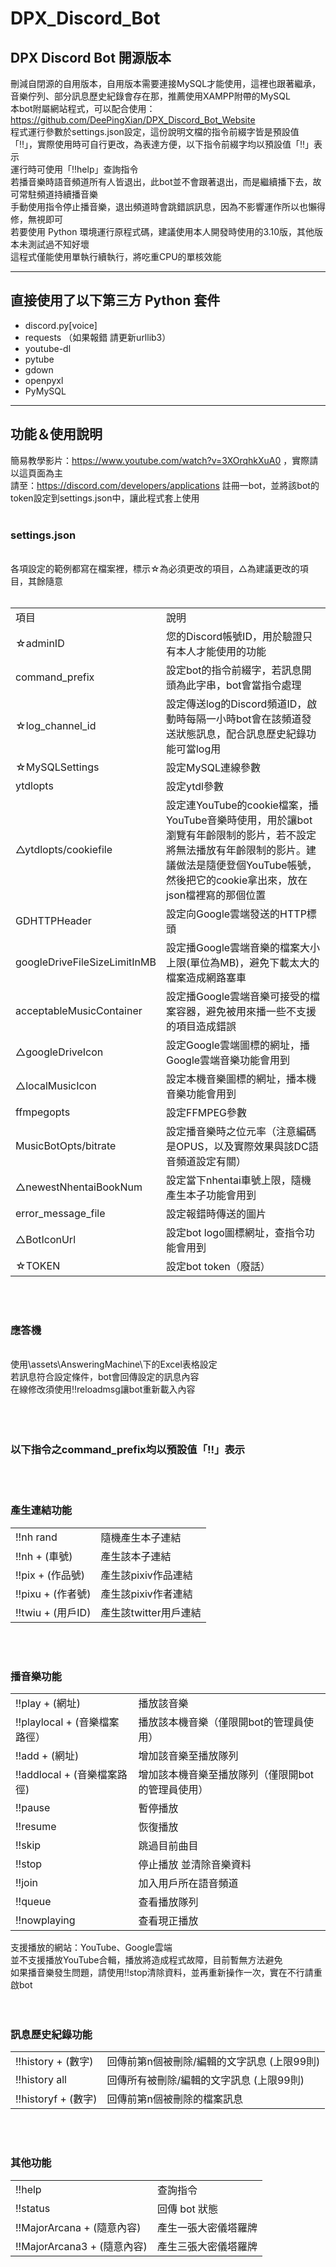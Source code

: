 # DPX_Discord_Bot

DPX Discord Bot 開源版本
---
刪減自閉源的自用版本，自用版本需要連接MySQL才能使用，這裡也跟著繼承，音樂佇列、部分訊息歷史紀錄會存在那，推薦使用XAMPP附帶的MySQL  
本bot附屬網站程式，可以配合使用：https://github.com/DeePingXian/DPX_Discord_Bot_Website  
程式運行參數於settings.json設定，這份說明文檔的指令前綴字皆是預設值「!!」，實際使用時可自行更改，為表達方便，以下指令前綴字均以預設值「!!」表示  
運行時可使用「!!help」查詢指令  
若播音樂時語音頻道所有人皆退出，此bot並不會跟著退出，而是繼續播下去，故可常駐頻道持續播音樂  
手動使用指令停止播音樂，退出頻道時會跳錯誤訊息，因為不影響運作所以也懶得修，無視即可  
若要使用 Python 環境運行原程式碼，建議使用本人開發時使用的3.10版，其他版本未測試過不知好壞  
這程式僅能使用單執行續執行，將吃重CPU的單核效能  
***
## 直接使用了以下第三方 Python 套件
- discord.py[voice]
- requests  （如果報錯 請更新urllib3）
- youtube-dl
- pytube
- gdown
- openpyxl
- PyMySQL
***
## 功能＆使用說明
簡易教學影片：https://www.youtube.com/watch?v=3XOrqhkXuA0 ，實際請以這頁面為主  
請至：https://discord.com/developers/applications 註冊一bot，並將該bot的token設定到settings.json中，讓此程式套上使用
<br><br>

### **settings.json**
<br>
各項設定的範例都寫在檔案裡，標示☆為必須更改的項目，△為建議更改的項目，其餘隨意
<br><br>
<table>
<tr><td>項目</td><td>說明</td></tr>
<tr><td>☆adminID</td><td>您的Discord帳號ID，用於驗證只有本人才能使用的功能</td></tr>
<tr><td>command_prefix</td><td>設定bot的指令前綴字，若訊息開頭為此字串，bot會當指令處理</td></tr>
<tr><td>☆log_channel_id</td><td>設定傳送log的Discord頻道ID，啟動時每隔一小時bot會在該頻道發送狀態訊息，配合訊息歷史紀錄功能可當log用</td></tr>
<tr><td>☆MySQLSettings</td><td>設定MySQL連線參數</td></tr>
<tr><td>ytdlopts</td><td>設定ytdl參數</td></tr>
<tr><td>△ytdlopts/cookiefile</td><td>設定連YouTube的cookie檔案，播YouTube音樂時使用，用於讓bot瀏覽有年齡限制的影片，若不設定將無法播放有年齡限制的影片。建議做法是隨便登個YouTube帳號，然後把它的cookie拿出來，放在json檔裡寫的那個位置</td></tr>
<tr><td>GDHTTPHeader</td><td>設定向Google雲端發送的HTTP標頭</td></tr>
<tr><td>googleDriveFileSizeLimitInMB</td><td>設定播Google雲端音樂的檔案大小上限(單位為MB)，避免下載太大的檔案造成網路塞車</td></tr>
<tr><td>acceptableMusicContainer</td><td>設定播Google雲端音樂可接受的檔案容器，避免被用來播一些不支援的項目造成錯誤</td></tr>
<tr><td>△googleDriveIcon</td><td>設定Google雲端圖標的網址，播Google雲端音樂功能會用到</td></tr>
<tr><td>△localMusicIcon</td><td>設定本機音樂圖標的網址，播本機音樂功能會用到</td></tr>
<tr><td>ffmpegopts</td><td>設定FFMPEG參數</td></tr>
<tr><td>MusicBotOpts/bitrate</td><td>設定播音樂時之位元率（注意編碼是OPUS，以及實際效果與該DC語音頻道設定有關）</td></tr>
<tr><td>△newestNhentaiBookNum</td><td>設定當下nhentai車號上限，隨機產生本子功能會用到</td></tr>
<tr><td>error_message_file</td><td>設定報錯時傳送的圖片</td></tr>
<tr><td>△BotIconUrl</td><td>設定bot logo圖標網址，查指令功能會用到</td></tr>
<tr><td>☆TOKEN</td><td>設定bot token（廢話）</td></tr>
</table>
<br><br>

### **應答機**
<br>
使用\assets\AnsweringMachine\下的Excel表格設定<br>
若訊息符合設定條件，bot會回傳設定的訊息內容<br>
在線修改須使用!!reloadmsg讓bot重新載入內容<br>
<br><br><br>

### **以下指令之command_prefix均以預設值「!!」表示**
<br><br>

### **產生連結功能**
<table>
<tr><td>!!nh rand</td><td>隨機產生本子連結</td></tr>
<tr><td>!!nh + (車號)</td><td>產生該本子連結</td></tr>
<tr><td>!!pix + (作品號)</td><td>產生該pixiv作品連結</td></tr>
<tr><td>!!pixu + (作者號)</td><td>產生該pixiv作者連結</td></tr>
<tr><td>!!twiu + (用戶ID)</td><td>產生該twitter用戶連結</td></tr>
</table>
<br><br>

### **播音樂功能**
<table>
<tr><td>!!play + (網址)</td><td>播放該音樂</td></tr>
<tr><td>!!playlocal + (音樂檔案路徑）</td><td>播放該本機音樂（僅限開bot的管理員使用）</td></tr>
<tr><td>!!add + (網址)</td><td>增加該音樂至播放隊列</td></tr>
<tr><td>!!addlocal + (音樂檔案路徑)</td><td>增加該本機音樂至播放隊列（僅限開bot的管理員使用）</td></tr>
<tr><td>!!pause</td><td>暫停播放</td></tr>
<tr><td>!!resume</td><td>恢復播放</td></tr>
<tr><td>!!skip</td><td>跳過目前曲目</td></tr>
<tr><td>!!stop</td><td>停止播放 並清除音樂資料</td></tr>
<tr><td>!!join</td><td>加入用戶所在語音頻道</td></tr>
<tr><td>!!queue</td><td>查看播放隊列</td></tr>
<tr><td>!!nowplaying</td><td>查看現正播放</td></tr>
</table>
支援播放的網站：YouTube、Google雲端<br>
並不支援播放YouTube合輯，播放將造成程式故障，目前暫無方法避免<br>
如果播音樂發生問題，請使用!!stop清除資料，並再重新操作一次，實在不行請重啟bot
<br><br><br>

### **訊息歷史紀錄功能**
<table>
<tr><td>!!history + (數字)</td><td>回傳前第n個被刪除/編輯的文字訊息 (上限99則)</td></tr>
<tr><td>!!history all</td><td>回傳所有被刪除/編輯的文字訊息 (上限99則)</td></tr>
<tr><td>!!historyf + (數字)</td><td>回傳前第n個被刪除的檔案訊息</td></tr>
</table>
<br><br>

### **其他功能**
<table>
<tr><td>!!help</td><td>查詢指令</td></tr>
<tr><td>!!status</td><td>回傳 bot 狀態</td></tr>
<tr><td>!!MajorArcana + (隨意內容)</td><td>產生一張大密儀塔羅牌</td></tr>
<tr><td>!!MajorArcana3 + (隨意內容)</td><td>產生三張大密儀塔羅牌</td></tr>
</table>